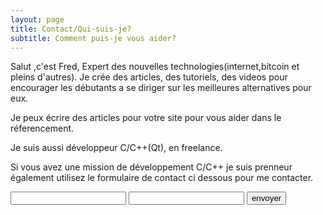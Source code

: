 ```yaml
---
layout: page
title: Contact/Qui-suis-je?
subtitle: Comment puis-je vous aider?
---
```


Salut ,c'est Fred, Expert des nouvelles technologies(internet,bitcoin et pleins d'autres).
Je crée des articles, des tutoriels, des videos pour encourager les débutants a se diriger sur les meilleures
alternatives pour eux.

Je peux écrire des articles pour votre site pour vous aider dans le réferencement.

Je suis aussi développeur C/C++(Qt), en freelance.

Si vous avez une mission de développement C/C++ je suis prenneur également utilisez le formulaire de contact ci dessous pour me contacter.

<form action="https://getsimpleform.com/messages?form_api_token=3e7fb77bf99a6857fb4d4051226fa5ab" method="post">
  <!-- the redirect_to is optional, the form will redirect to the referrer on submission -->
  <input type='hidden' name='redirect_to' value='<the complete return url e.g. http://fooey.com/thank-you.html>' />
  <!-- all your input fields here.... -->
  <input type='email' name='email' />  
  <input type='text' name='message' />  
  <input type='submit' value='envoyer' />
</form>
